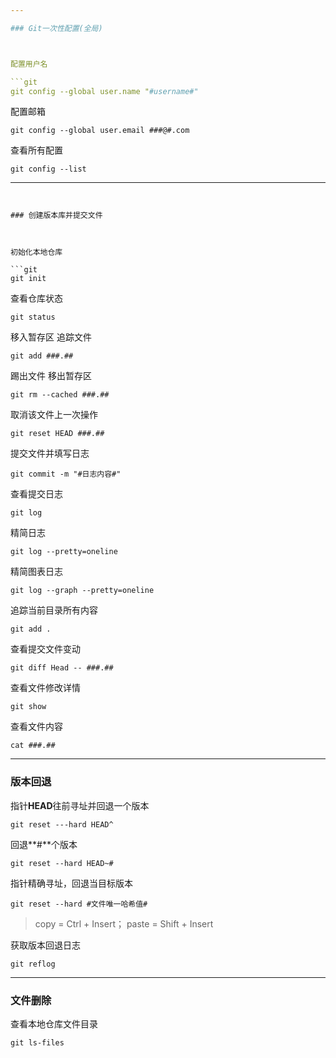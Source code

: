 ```yaml
---

### Git一次性配置(全局)



配置用户名

```git
git config --global user.name "#username#"
```

配置邮箱

```git
git config --global user.email ###@#.com
```

 查看所有配置

```git
git config --list 
```

---
```


### 创建版本库并提交文件



初始化本地仓库

```git
git init
```

查看仓库状态

```git
git status
```

移入暂存区 追踪文件
```git
git add ###.##
```

踢出文件 移出暂存区

```git
git rm --cached ###.##
```

  取消该文件上一次操作

```git
git reset HEAD ###.##
```

提交文件并填写日志

```git
git commit -m "#日志内容#"
```

查看提交日志

```git
git log
```

精简日志

```git
git log --pretty=oneline
```

精简图表日志

```git
git log --graph --pretty=oneline
```

追踪当前目录所有内容

```git
git add .
```

查看提交文件变动

```git
git diff Head -- ###.##
```

查看文件修改详情

```git
git show
```

查看文件内容

```git
cat ###.##
```

---

### 版本回退



指针**HEAD**往前寻址并回退一个版本

```git
git reset ---hard HEAD^
```

回退**#**个版本

```git
git reset --hard HEAD~#
```

指针精确寻址，回退当目标版本

```git
git reset --hard #文件唯一哈希值#
```

> copy = Ctrl + Insert； paste = Shift + Insert

 获取版本回退日志

```git
git reflog
```

---

### 文件删除



查看本地仓库文件目录

```git
git ls-files
```





